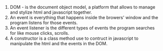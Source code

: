 1. DOM - is the document object model, a platform that allows to manage and stylize html and javascript together.
2. An event is everything that happens inside the browers' window and the program listens for those events.
3. An event listener is the different types of events the program searches for like mouse clicks, scrolls.
4. A constructor is a class method use to contruct in javascript to manipulate the html and the events in the DOM. 